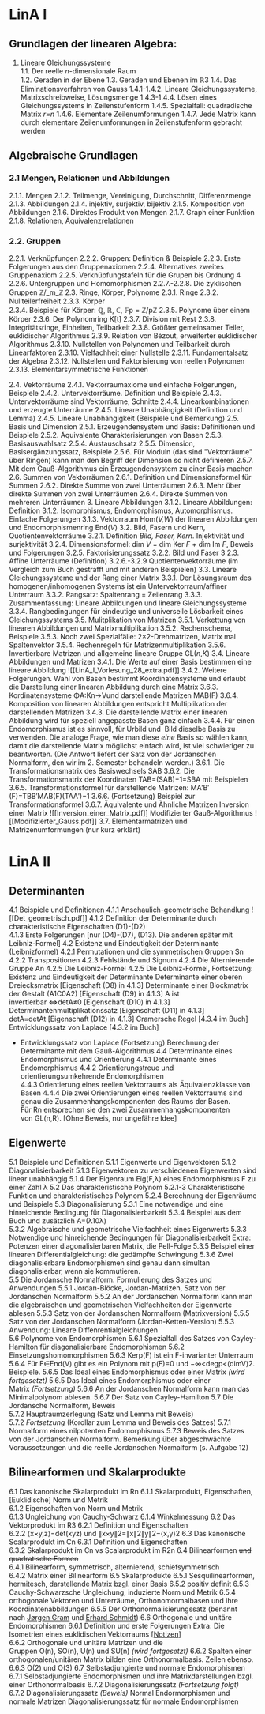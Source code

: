 # LinA I

## Grundlagen der linearen Algebra:
1. Lineare Gleichungssysteme  
1.1. Der reelle _n_-dimensionale Raum  
1.2. Geraden in der Ebene
1.3. Geraden und Ebenen im ℝ3
1.4. Das Eliminationsverfahren von Gauss
1.4.1-1.4.2. Lineare Gleichungssysteme, Matrixschreibweise, Lösungsmenge
1.4.3-1.4.4. Lösen eines Gleichungssystems in Zeilenstufenform
1.4.5. Spezialfall: quadradische Matrix _r=n_
1.4.6. Elementare Zeilenumformungen
1.4.7. Jede Matrix kann durch elementare Zeilenumformungen in Zeilenstufenform gebracht werden

## Algebraische Grundlagen

### 2.1 Mengen, Relationen und Abbildungen
2.1.1. Mengen
2.1.2. Teilmenge, Vereinigung, Durchschnitt, Differenzmenge
2.1.3. Abbildungen
2.1.4. injektiv, surjektiv, bijektiv
2.1.5. Komposition von Abbildungen
2.1.6. Direktes Produkt von Mengen
2.1.7. Graph einer Funktion
2.1.8. Relationen, Äquivalenzrelationen
### 2.2. Gruppen
2.2.1. Verknüpfungen
2.2.2. Gruppen: Definition & Beispiele
2.2.3. Erste Folgerungen aus den Gruppenaxiomen
2.2.4. Alternatives zweites Gruppenaxiom
2.2.5. Verknüpfungstafeln für die Grupen bis Ordnung 4
2.2.6. Untergruppen und Homomorphismen
2.2.7.-2.2.8. Die zyklischen Gruppen ℤ/_m_ℤ
2.3. Ringe, Körper, Polynome
2.3.1. Ringe
2.3.2. Nullteilerfreiheit
2.3.3. Körper\
2.3.4. Beispiele für Körper: ℚ, ℝ, ℂ, 𝔽p = ℤ/pℤ
2.3.5. Polynome über einem Körper
2.3.6. Der Polynomring K[t]
2.3.7. Division mit Rest
2.3.8. Integritätsringe, Einheiten, Teilbarkeit
2.3.8. Größter gemeinsamer Teiler, euklidischer Algorithmus
2.3.9. Relation von Bézout, erweiterter euklidischer Algorithmus
2.3.10. Nullstellen von Polynomen und Teilbarkeit durch Linearfaktoren
2.3.10. Vielfachheit einer Nullstelle
2.3.11. Fundamentalsatz der Algebra
2.3.12. Nullstellen und Faktorisierung von reellen Polynomen
2.3.13. Elementarsymmetrische Funktionen

2.4. Vektorräume
2.4.1. Vektorraumaxiome und einfache Folgerungen, Beispiele
2.4.2. Untervektorräume. Definition und Beispiele
2.4.3. Untervektorräume sind Vektorräume, Schnitte
2.4.4. Linearkombinationen und erzeugte Unterräume
2.4.5. Lineare Unabhängigkeit (Definition und Lemma)
2.4.5. Lineare Unabhängigkeit (Beispiele und Bemerkung)
2.5. Basis und Dimension
2.5.1. Erzeugendensystem und Basis: Definitionen und Beispiele
2.5.2. Äquivalente Charakterisierungen von Basen
2.5.3. Basisauswahlsatz
2.5.4. Austauschsatz
2.5.5. Dimension, Basisergänzungssatz, Beispiele
2.5.6. Für Moduln (das sind "Vektorräume" über Ringen) kann man den Begriff der Dimension so nicht definieren
2.5.7. Mit dem Gauß-Algorithmus ein Erzeugendensystem zu einer Basis machen
2.6. Summen von Vektorräumen
2.6.1. Definition und Dimensionsformel für Summen
2.6.2. Direkte Summe von zwei Unterräumen
2.6.3. Mehr über direkte Summen von zwei Unterräumen
2.6.4. Direkte Summen von mehreren Unterräumen
3. Lineare Abbildungen
3.1.2. Lineare Abbildungen: Definition
3.1.2. Isomorphismus, Endomorphismus, Automorphismus. Einfache Folgerungen
3.1.3. Vektorraum Hom(_V,W_) der linearen Abbildungen und Endomorphismenring End(_V_)
3.2. Bild, Fasern und Kern, Quotientenvektorräume
3.2.1. Definition _Bild, Faser, Kern_. Injektivität und surjektivität
3.2.4. Dimensionsformel: dim _V_ = dim Ker _F_ + dim Im _F_, Beweis und Folgerungen
3.2.5. Faktorisierungssatz
3.2.2. Bild und Faser
3.2.3. Affine Unterräume (Definition)
3.2.6.-3.2.9 Quotientenvektorräume (im Vergleich zum Buch gestrafft und mit anderen Beispielen)
3.3. Lineare Gleichungssysteme und der Rang einer Matrix
3.3.1. Der Lösungsraum des homogenen/inhomogenen Systems ist ein Untervektorraum/affiner Unterraum
3.3.2. Rangsatz: Spaltenrang = Zeilenrang
3.3.3. Zusammenfassung: Lineare Abbildungen und lineare Gleichungssysteme
3.3.4. Rangbedingungen für eindeutige und universelle Lösbarkeit eines Gleichungssystems
3.5. Mulitplikation von Matrizen
3.5.1. Verkettung von linearen Abbildungen und Matrixmultiplikation
3.5.2. Rechenschema, Beispiele
3.5.3. Noch zwei Spezialfälle: 2×2-Drehmatrizen, Matrix mal Spaltenvektor
3.5.4. Rechenregeln für Matrizenmultiplikation
3.5.6. Invertierbare Matrizen und allgemeine lineare Gruppe GL(_n_,_K_)
3.4. Lineare Abbildungen und Matrizen
3.4.1. Die Werte auf einer Basis bestimmen eine lineare Abbildung
![[LinA_I_Vorlesung_28_extra.pdf]]
3.4.2. Weitere Folgerungen. Wahl von Basen bestimmt Koordinatensysteme und erlaubt die Darstellung einer linearen Abbildung durch eine Matrix
3.6.3. Kordinatensysteme ΦA:Kn→Vund darstellende Matrizen MAB(F)
3.6.4. Komposition von linearen Abbildungen entspricht Multiplikation der darstellenden Matrizen
3.4.3. Die darstellende Matrix einer linearen Abbildung wird für speziell angepasste Basen ganz einfach
3.4.4. Für einen Endomorphismus ist es sinnvoll, für Urbild und  Bild dieselbe Basis zu verwenden. Die analoge Frage, wie man diese _eine_ Basis so wählen kann, damit die darstellende Matrix möglichst einfach wird, ist viel schwieriger zu beantworten. (Die Antwort liefert der Satz von der Jordanschen Normalform, den wir im 2. Semester behandeln werden.)
3.6.1. Die Transformationsmatrix des Basiswechsels SAB
3.6.2. Die Transformationsmatrix der Koordinaten TAB=(SAB)−1=SBA mit Beispielen
3.6.5. Transformationsformel für darstellende Matrizen: MA′B′(F)=TBB′MAB(F)(TAA′)−1
3.6.6. (Fortsetzung) Beispiel zur Transformationsformel
3.6.7. Äquivalente und Ähnliche Matrizen
Inversion einer Matrix
![[Inversion_einer_Matrix.pdf]]
Modifizierter Gauß-Algorithmus
![[Modifizierter_Gauss.pdf]]
3.7. Elementarmatrizen und Matrizenumformungen (nur kurz erklärt)
# LinA II
## Determinanten
4.1 Beispiele und Definitionen
4.1.1 Anschaulich-geometrische Behandlung
![[Det_geometrisch.pdf]]
4.1.2 Definition der Determinante durch charakteristische Eigenschaften (D1)-(D2)  
4.1.3 Erste Folgerungen [nur (D4)-(D7), (D13). Die anderen später mit Leibniz-Formel]
4.2 Existenz und Eindeutigkeit der Determinante (Leibnizformel)
4.2.1 Permutationen und die symmetrischen Gruppen Sn
4.2.2 Transpositionen
4.2.3 Fehlstände und Signum
4.2.4 Die Alternierende Gruppe An
4.2.5 Die Leibniz-Formel
4.2.5 Die Leibniz-Formel, Fortsetzung: Existenz und Eindeutigkeit der Determinante
Determinante einer oberen Dreiecksmatrix [Eigenschaft (D8) in 4.1.3]
Determinante einer Blockmatrix der Gestalt (A1C0A2) [Eigenschaft (D9) in 4.1.3]
A ist invertierbar ⇔detA≠0 [Eigenschaft (D10) in 4.1.3]
Determinantenmultiplikationssatz [Eigenschaft (D11) in 4.1.3]
detA=detAt [Eigenschaft (D12) in 4.1.3]
Cramersche Regel [4.3.4 im Buch]  
Entwicklungssatz von Laplace [4.3.2 im Buch]
- Entwicklungssatz von Laplace (Fortsetzung)
Berechnung der Determinante mit dem Gauß-Algorithmus
4.4 Determinante eines Endomorphismus und Orientierung
4.4.1 Determinante eines Endomorphismus
4.4.2 Orientierungstreue und orientierungsumkehrende Endomorphismen  
4.4.3 Orientierung eines reellen Vektorraums als Äquivalenzklasse von Basen
4.4.4 Die zwei Orientierungen eines reellen Vektorraums sind genau die Zusammenhangskomponenten des Raums der Basen. Für Rn entsprechen sie den zwei Zusammenhangskomponenten von GL(n,R). [Ohne Beweis, nur ungefähre Idee]
## Eigenwerte  
5.1 Beispiele und Definitionen
5.1.1 Eigenwerte und Eigenvektoren
5.1.2 Diagonalisierbarkeit
5.1.3 Eigenvektoren zu verschiedenen Eigenwerten sind linear unabhängig
5.1.4 Der Eigenraum Eig(F,λ) eines Endomorphismus F zu einer Zahl λ
5.2 Das charakteristische Polynom
5.2.1-3 Charakteristische Funktion und charakteristisches Polynom
5.2.4 Berechnung der Eigenräume und Beispiele
5.3 Diagonalisierung
5.3.1 Eine notwendige und eine hinreichende Bedingung für Diagonalisierbarkeit
5.3.4 Beispiel aus dem Buch und zusätzlich A=(λ10λ)  
5.3.2 Algebraische und geometrische Vielfachheit eines Eigenwerts
5.3.3 Notwendige und hinreichende Bedingungen für Diagonalisierbarkeit
Extra: Potenzen einer diagonalisierbaren Matrix, die Pell-Folge
5.3.5 Beispiel einer linearen Differentialgleichung: die gedämpfte Schwingung
5.3.6 Zwei diagonalisierbare Endomorphismen sind genau dann simultan diagonalisierbar, wenn sie kommutieren.  
5.5 Die Jordansche Normalform. Formulierung des Satzes und Anwendungen
5.5.1 Jordan-Blöcke, Jordan-Matrizen, Satz von der Jordanschen Normalform
5.5.2 An der Jordanschen Normalform kann man die algebraischen und geometrischen Vielfachheiten der Eigenwerte ablesen
5.5.3 Satz von der Jordanschen Normalform (Matrixversion)
5.5.5 Satz von der Jordanschen Normalform (Jordan-Ketten-Version)
5.5.3 Anwendung: Lineare Diffenrentialgleichungen  
5.6 Polynome von Endomorphismen
5.6.1 Spezialfall des Satzes von Cayley-Hamilton für diagonalisierbare Endomorphismen
5.6.2 Einsetzungshomomorphismen
5.6.3 Kerp(F) ist ein F-invarianter Unterraum
5.6.4 Für F∈End(V) gibt es ein Polynom mit p(F)=0 und −∞<degp<(dimV)2. Beispiele.
5.6.5 Das Ideal eines Endomorphismus oder einer Matrix _(wird fortgesetzt)_
5.6.5 Das Ideal eines Endomorphismus oder einer Matrix _(Fortsetzung)_
5.6.6 An der Jordanschen Normalform kann man das Minimalpolynom ablesen.
5.6.7 Der Satz von Cayley-Hamilton
5.7 Die Jordansche Normalform, Beweis  
5.7.2 Hauptraumzerlegung (Satz und Lemma mit Beweis)
5.7.2 _Fortsetzung_ (Korollar zum Lemma und Beweis des Satzes)
5.7.1 Normalform eines nilpotenten Endomorphismus
5.7.3 Beweis des Satzes von der Jordanschen Normalform. Bemerkung über abgeschwächte Voraussetzungen und die reelle Jordanschen Normalform (s. Aufgabe 12)
## Bilinearformen und Skalarprodukte
6.1 Das kanonische Skalarprodukt im Rn
6.1.1 Skalarprodukt, Eigenschaften, [Euklidische] Norm und Metrik  
6.1.2 Eigenschaften von Norm und Metrik  
6.1.3 Ungleichung von Cauchy-Schwarz
6.1.4 Winkelmessung
6.2 Das Vektorprodukt im R3
6.2.1 Definition und Eigenschaften  
6.2.2 ⟨x×y,z⟩=det(xyz) und ∥x×y∥2=∥x∥2∥y∥2−⟨x,y⟩2
6.3 Das kanonische Scalarprodukt im Cn
6.3.1 Definition und Eigenschaften  
6.3.2 Skalarprodukt im Cn vs Scalarprodukt im R2n
6.4 Bilinearformen ~~und quadratische Formen~~  
6.4.1 Bilinearform, symmetrisch, alternierend, schiefsymmetrisch  
6.4.2 Matrix einer Bilinearform
6.5 Skalarprodukte
6.5.1 Sesquilinearformen, hermitesch, darstellende Matrix bzgl. einer Basis
6.5.2 positiv definit
6.5.3 Cauchy-Schwarzsche Ungleichung, induzierte Norm und Metrik
6.5.4 orthogonale Vektoren und Unterräume, Orthonomormalbasen und ihre Koordinatenabbildungen
6.5.5 Der Orthonormalisierungssatz (benannt nach [Jørgen Gram](https://de.wikipedia.org/wiki/J%C3%B8rgen_Pedersen_Gram) und [Erhard Schmidt](https://de.wikipedia.org/wiki/Erhard_Schmidt_(Mathematiker)))
6.6 Orthogonale und unitäre Endomorphismen
6.6.1 Definition und erste Folgerungen
Extra: Die Isometrien eines euklidischen Vektorraums [[Notizen](https://isis.tu-berlin.de/pluginfile.php/3252286/mod_label/intro/Isometrien.pdf)]  
6.6.2 Orthogonale und unitäre Matrizen und die Gruppen O(n), SO(n), U(n) und SU(n) _(wird fortgesetzt)_
6.6.2 Spalten einer orthogonalen/unitären Matrix bilden eine Orthonormalbasis. Zeilen ebenso.
6.6.3 O(2) und O(3)
6.7 Selbstadjungierte und normale Endomorphismen
6.7.1 Selbstadjungierte Endomorphismen und ihre Matrixdarstellungen bzgl. einer Orthonormalbasis
6.7.2 Diagonalisierungssatz _(Fortsetzung folgt)_  
6.7.2 Diagonalisierungssatz _(Beweis)_
Normal Endormorphismen und normale Matrizen
Diagonalisierungssatz für normale Endomorphismen
